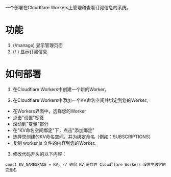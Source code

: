 一个部署在Cloudflare Workers上管理和查看订阅信息的系统。
# 功能
1. (/manage) 显示管理页面 <br>
2. (/ ) 显示订阅信息

# 如何部署
1. 在Cloudflare Workers中创建一个新的Worker。

2. 在Cloudflare Workers中添加一个KV命名空间并绑定到您的Worker。
  - 在Workers界面中，选择您的Worker
  - 点击"设置"标签
  - 滚动到"变量"部分
  - 在"KV命名空间绑定"下，点击"添加绑定"
  - 选择您创建的KV命名空间，并为绑定命名（例如：SUBSCRIPTIONS）
  - 复制 worker.js 文件的内容到您的Worker。

3. 修改代码开头的以下内容：
```
const KV_NAMESPACE = KV; // 确保 KV 是您在 Cloudflare Workers 设置中绑定的变量名
```
